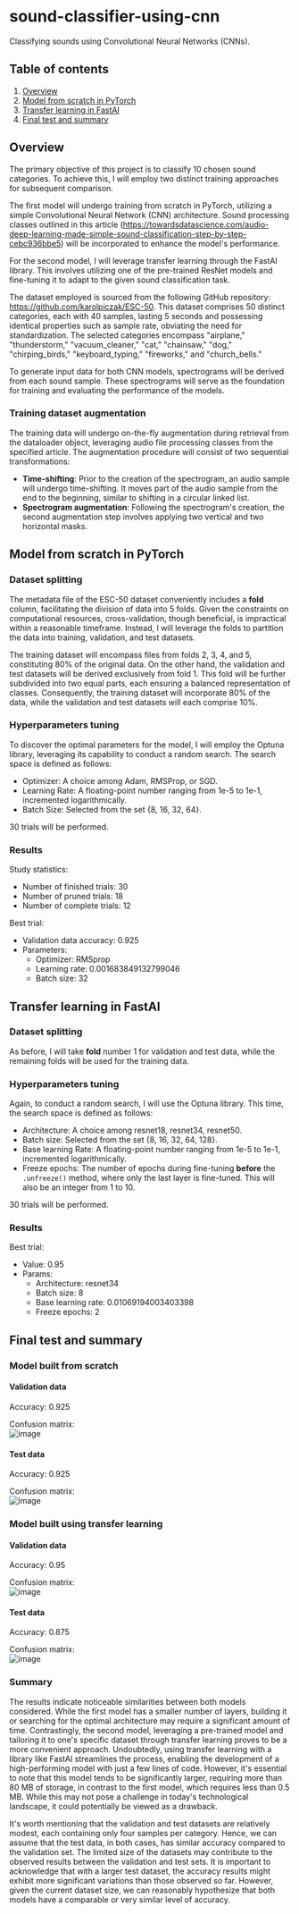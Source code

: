 # sound-classifier-using-cnn

Classifying sounds using Convolutional Neural Networks (CNNs).

## Table of contents

1. [Overview](#overview)
2. [Model from scratch in PyTorch](#Model-from-scratch-in-PyTorch)
3. [Transfer learning in FastAI](#Transfer-learning-in-FastAI)
4. [Final test and summary](#Final-test-and-summary)

## Overview

The primary objective of this project is to classify 10 chosen sound categories. To achieve this, I will employ two distinct training approaches for subsequent comparison.

The first model will undergo training from scratch in PyTorch, utilizing a simple Convolutional Neural Network (CNN) architecture. Sound processing classes outlined in this article (https://towardsdatascience.com/audio-deep-learning-made-simple-sound-classification-step-by-step-cebc936bbe5) will be incorporated to enhance the model's performance.

For the second model, I will leverage transfer learning through the FastAI library. This involves utilizing one of the pre-trained ResNet models and fine-tuning it to adapt to the given sound classification task.

The dataset employed is sourced from the following GitHub repository: https://github.com/karolpiczak/ESC-50. This dataset comprises 50 distinct categories, each with 40 samples, lasting 5 seconds and possessing identical properties such as sample rate, obviating the need for standardization. The selected categories encompass "airplane," "thunderstorm," "vacuum_cleaner," "cat," "chainsaw," "dog," "chirping_birds," "keyboard_typing," "fireworks," and "church_bells."

To generate input data for both CNN models, spectrograms will be derived from each sound sample. These spectrograms will serve as the foundation for training and evaluating the performance of the models.

### Training dataset augmentation

The training data will undergo on-the-fly augmentation during retrieval from the dataloader object, leveraging audio file processing classes from the specified article. The augmentation procedure will consist of two sequential transformations:

- **Time-shifting**: Prior to the creation of the spectrogram, an audio sample will undergo time-shifting. It moves part of the audio sample from the end to the beginning, similar to shifting in a circular linked list.
- **Spectrogram augmentation**: Following the spectrogram's creation, the second augmentation step involves applying two vertical and two horizontal masks.

## Model from scratch in PyTorch

### Dataset splitting

The metadata file of the ESC-50 dataset conveniently includes a **fold** column, facilitating the division of data into 5 folds. Given the constraints on computational resources, cross-validation, though beneficial, is impractical within a reasonable timeframe. Instead, I will leverage the folds to partition the data into training, validation, and test datasets.

The training dataset will encompass files from folds 2, 3, 4, and 5, constituting 80% of the original data. On the other hand, the validation and test datasets will be derived exclusively from fold 1. This fold will be further subdivided into two equal parts, each ensuring a balanced representation of classes. Consequently, the training dataset will incorporate 80% of the data, while the validation and test datasets will each comprise 10%.

### Hyperparameters tuning

To discover the optimal parameters for the model, I will employ the Optuna library, leveraging its capability to conduct a random search. The search space is defined as follows:

- Optimizer: A choice among Adam, RMSProp, or SGD.
- Learning Rate: A floating-point number ranging from 1e-5 to 1e-1, incremented logarithmically.
- Batch Size: Selected from the set {8, 16, 32, 64}.

30 trials will be performed.

### Results

Study statistics:

- Number of finished trials: 30
- Number of pruned trials: 18
- Number of complete trials: 12

Best trial:

- Validation data accuracy: 0.925
- Parameters:
  - Optimizer: RMSprop
  - Learning rate: 0.001683849132799046
  - Batch size: 32

## Transfer learning in FastAI

### Dataset splitting

As before, I will take **fold** number 1 for validation and test data, while the remaining folds will be used for the training data.

### Hyperparameters tuning

Again, to conduct a random search, I will use the Optuna library. This time, the search space is defined as follows:

- Architecture: A choice among resnet18, resnet34, resnet50.
- Batch size: Selected from the set {8, 16, 32, 64, 128}.
- Base learning Rate: A floating-point number ranging from 1e-5 to 1e-1, incremented logarithmically.
- Freeze epochs: The number of epochs during fine-tuning **before** the `.unfreeze()` method, where only the last layer is fine-tuned. This will also be an integer from 1 to 10.

30 trials will be performed.

### Results

Best trial:

- Value: 0.95
- Params:
  - Architecture: resnet34
  - Batch size: 8
  - Base learning rate: 0.01069194003403398
  - Freeze epochs: 2

## Final test and summary

### Model built from scratch

#### Validation data

Accuracy: 0.925

Confusion matrix:  
![image](https://github.com/mrkyc/portfolio-analysis/assets/82812493/f419f08b-9456-48ea-9e37-59be7c281b0a)

#### Test data

Accuracy: 0.925

Confusion matrix:  
![image](https://github.com/mrkyc/portfolio-analysis/assets/82812493/e838efcb-e28d-454e-9871-7a851ed95d2c)

### Model built using transfer learning

#### Validation data

Accuracy: 0.95

Confusion matrix:  
![image](https://github.com/mrkyc/portfolio-analysis/assets/82812493/d0a2133c-2315-4be4-b4f7-bc8177196576)

#### Test data

Accuracy: 0.875

Confusion matrix:  
![image](https://github.com/mrkyc/portfolio-analysis/assets/82812493/91f6f61a-1dce-49db-859b-f9743310364d)

### Summary

The results indicate noticeable similarities between both models considered. While the first model has a smaller number of layers, building it or searching for the optimal architecture may require a significant amount of time. Contrastingly, the second model, leveraging a pre-trained model and tailoring it to one's specific dataset through transfer learning proves to be a more convenient approach. Undoubtedly, using transfer learning with a library like FastAI streamlines the process, enabling the development of a high-performing model with just a few lines of code. However, it's essential to note that this model tends to be significantly larger, requiring more than 80 MB of storage, in contrast to the first model, which requires less than 0.5 MB. While this may not pose a challenge in today's technological landscape, it could potentially be viewed as a drawback.

It's worth mentioning that the validation and test datasets are relatively modest, each containing only four samples per category. Hence, we can assume that the test data, in both cases, has similar accuracy compared to the validation set. The limited size of the datasets may contribute to the observed results between the validation and test sets. It is important to acknowledge that with a larger test dataset, the accuracy results might exhibit more significant variations than those observed so far. However, given the current dataset size, we can reasonably hypothesize that both models have a comparable or very similar level of accuracy.
